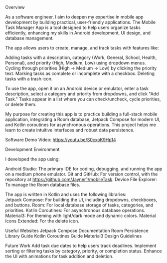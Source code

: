Overview

As a software engineer, I aim to deepen my expertise in mobile app development by building practical, user-friendly applications. The Mobile Task Manager App is a tool designed to help users organize tasks efficiently, enhancing my skills in Android development, UI design, and database management.

The app allows users to create, manage, and track tasks with features like:

Adding tasks with a description, category (Work, General, School, Health, Personal), and priority (High, Medium, Low) using dropdown menus.
Cycling through priorities (High → Medium → Low) by clicking the priority text.
Marking tasks as complete or incomplete with a checkbox.
Deleting tasks with a trash icon. 

To use the app, open it on an Android device or emulator, enter a task description, select a category and priority from dropdowns, and click "Add Task." Tasks appear in a list where you can check/uncheck, cycle priorities, or delete them.

My purpose for creating this app is to practice building a full-stack mobile application, integrating a Room database, Jetpack Compose for modern UI, and Kotlin coroutines for asynchronous operations. This project helps me learn to create intuitive interfaces and robust data persistence.

Software Demo Video: https://youtu.be/S0cxoK9Hp14

Development Environment

I developed the app using:

Android Studio: The primary IDE for coding, debugging, and running the app on a medium phone emulator.
Git and GitHub: For version control, with the repository at https://github.com/Jayner1/mobileTask.
Device File Explorer: To manage the Room database files.

The app is written in Kotlin and uses the following libraries:  
Jetpack Compose: For building the UI, including dropdowns, checkboxes, and buttons.
Room: For local database storage of tasks, categories, and priorities.
Kotlin Coroutines: For asynchronous database operations.
Material3: For theming with light/dark mode and dynamic colors.
Material Icons Extended: For the delete icon.

Useful Websites
Jetpack Compose Documentation
Room Persistence Library Guide
Kotlin Coroutines Guide
Material3 Design Guidelines

Future Work
Add task due dates to help users track deadlines.
Implement sorting or filtering tasks by category, priority, or completion status.
Enhance the UI with animations for task addition and deletion.